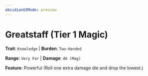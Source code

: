 ```yaml
---
obsidianUIMode: preview
---
```

# Greatstaff (Tier 1 Magic)

**Trait**: `Knowledge` | **Burden**: `Two-Handed`

**Range**: `Very Far` | **Damage**: `d6 (Mag)`

**Feature**: Powerful (Roll one extra damage die and drop the lowest.)
